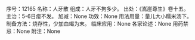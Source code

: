 序号：12165
名称：人牙散
组成：人牙不拘多少。
出处：《嵩崖尊生》卷十五。
主治：5-6日痘不发。
加减：None
功效：None
用法用量：量儿大小糯米汤下。
制备方法：烧存性，少加血竭为末。
临床应用：None
各家论述：None
用药禁忌：None
附注：None
